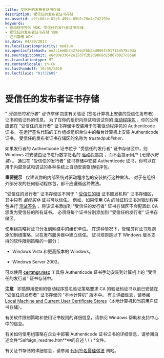 ```yaml
---
title: 受信任的发布者证书存储
description: 受信任的发布者证书存储
ms.assetid: e2fcb0ce-82e3-499a-85b9-76e4e742190e
keywords:
- 驱动程序签名 WDK，受信任的发行者证书存储
- 受信任的发布者证书存储 WDK
- 证书存储 WDK
ms.date: 04/20/2017
ms.localizationpriority: medium
ms.openlocfilehash: ee2c1ee8b3427dedfbb2ad900f4917154578c93a
ms.sourcegitcommit: e6d80e33042e15d7f2b2d9868d25d07b927c86a0
ms.translationtype: MT
ms.contentlocale: zh-CN
ms.lasthandoff: 10/05/2020
ms.locfileid: "91732609"
---
```

# <a name="trusted-publishers-certificate-store"></a>受信任的发布者证书存储


" *受信任的发行者" 证书存储* 包含有关验证 (签名计算机上安装的受信任发布者) 证书的验证码的信息。 为了在你的组织内测试和调试你的 [驱动程序包](driver-packages.md) ，你的公司应该在 "受信任的发行者" 证书存储中安装用于签署驱动程序包的 Authenticode 证书。 在运行签名代码的工作组或组织单位中的每台计算机上安装 Authenticode 证书。 受信任的发布者证书存储区的名称为 *trustedpublisher。*

如果发行者的 Authenticode 证书位于 "受信任的发行者" 证书存储区中，则 Windows 将安装由证书进行数字签名的 [驱动程序包](driver-packages.md) ，而不会提示用户 (*无提示安装*) 。 通过在 "受信任的发行者" 证书存储中安装 Authenticode 证书，你可以在用于内部测试和调试的各种系统上自动安装驱动程序包。

**重要提示**   仅建议你的内部系统对驱动程序包的安装执行这种做法。 对于在组织外部分发的任何驱动程序包，都不应遵循这种做法。

 

"受信任的发行者" 证书存储区不同于 " [受信任的根](trusted-root-certification-authorities-certificate-store.md) 证书颁发机构" 证书存储区，其中只有 *最终实体* 证书可以信任。 例如，如果使用 CA 的验证码证书对驱动程序包进行 [测试签名](introduction-to-test-signing.md) ，将该证书添加到 "受信任的发行者" 证书存储区不会配置此 CA 颁发为受信任的所有证书。 必须将每个证书分别添加到 "受信任的发行者" 证书存储区。

使用组策略将证书分发到网络中的组织单位。 在这种情况下，管理员将证书规则添加到组策略，以在发布服务器中建立信任。 证书规则是以下 Windows 版本支持的软件限制策略的一部分：

-   Windows Vista 和更高版本的 Windows。

-   Windows Server 2003。

可以使用 [**certmgr.msc**](../devtest/certmgr.md) 工具将 Authenticode 证书手动安装到计算机上的 "受信任的发行者" 证书存储中。

**注意**   即插即用使用的驱动程序签名验证策略要求 CA 的验证码证书以前已安装在 "受信任的发布者" 证书存储的 "本地计算机" 版本中。 有关详细信息，请参阅 [Local Machine and Current User Certificate Stores](local-machine-and-current-user-certificate-stores.md)（本地计算机和当前用户证书存储）。

 

有关软件限制策略和使用证书规则的详细信息，请参阅 Windows 帮助和支持中心中的信息。 

有关如何使用组策略在企业中部署 Authenticode 证书证书的详细信息，请参阅自述文件*Selfsign_readme.htm**中的自述 \\ \\ \\ *文件。

有关证书存储的详细信息，请参阅 [代码签名最佳做法](/windows-hardware/test/hlk/) 网站。

